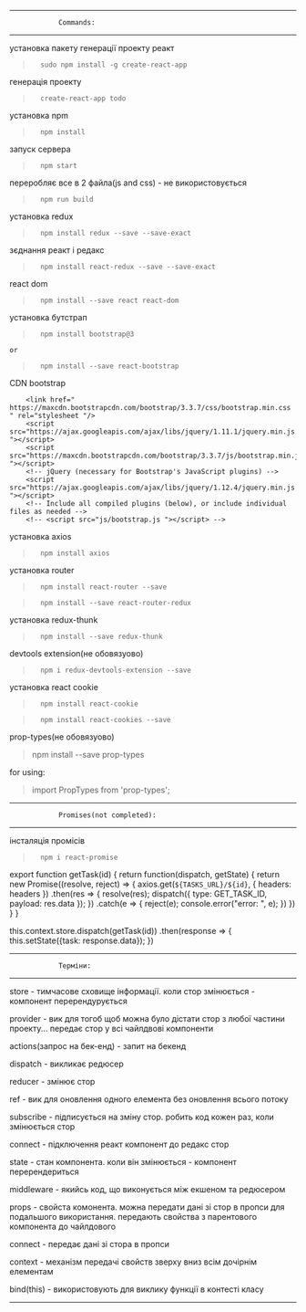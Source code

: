 ------------------------------------------------------------------------------------------------------------------------------

				Commands:

------------------------------------------------------------------------------------------------------------------------------


установка пакету генерації проекту реакт

>		sudo npm install -g create-react-app


генерація проекту

>		create-react-app todo


установка npm

>		npm install


запуск сервера

>		npm start


переробляє все в 2 файла(js and css) - не використовується

>		npm run build


установка redux

>		npm install redux --save --save-exact


зєднання реакт і редакс

>		npm install react-redux --save --save-exact


react dom

>		npm install --save react react-dom


установка бутстрап

>		npm install bootstrap@3

	or

>		npm install --save react-bootstrap


CDN bootstrap

		<link href=" https://maxcdn.bootstrapcdn.com/bootstrap/3.3.7/css/bootstrap.min.css " rel="stylesheet "/>
		<script src="https://ajax.googleapis.com/ajax/libs/jquery/1.11.1/jquery.min.js "></script>
		<script src="https://maxcdn.bootstrapcdn.com/bootstrap/3.3.7/js/bootstrap.min.js "></script>
		<!-- jQuery (necessary for Bootstrap's JavaScript plugins) -->
		<script src="https://ajax.googleapis.com/ajax/libs/jquery/1.12.4/jquery.min.js "></script>
		<!-- Include all compiled plugins (below), or include individual files as needed -->
		<!-- <script src="js/bootstrap.js "></script> -->


установка axios

>		npm install axios


установка router

>		npm install react-router --save

>		npm install --save react-router-redux


установка redux-thunk

>		npm install --save redux-thunk


devtools extension(не обовязуово)

>		npm i redux-devtools-extension --save


установка react cookie

>		npm install react-cookie

>		npm install react-cookies --save


prop-types(не обовязуово)

>   npm install --save prop-types

for using:

>   import PropTypes from 'prop-types';


------------------------------------------------------------------------------------------------------------------------------

				Promises(not completed):

------------------------------------------------------------------------------------------------------------------------------


інсталяція промісів

>		npm i react-promise


export function getTask(id) {
  return function(dispatch, getState) {
    return new Promise((resolve, reject) => {
      axios.get(`${TASKS_URL}/${id}`, { headers: headers })
        .then(res => {
          resolve(res);
          dispatch({ type: GET_TASK_ID, payload: res.data });
        })
        .catch(e => {
          reject(e);
          console.error("error: ", e);
        })
    })
  }
}


this.context.store.dispatch(getTask(id))
  .then(response => {
    this.setState({task: response.data});
  })


------------------------------------------------------------------------------------------------------------------------------

				Терміни:

------------------------------------------------------------------------------------------------------------------------------


store		-		тимчасове сховище інформації. коли стор змінюється - компонент перерендурується

provider		-		вик для тогоб щоб можна було дістати стор з любої частини проекту...	передає стор у всі чайлдвові компоненти

actions(запрос на бек-енд)		-		запит на бекенд

dispatch		-		викликає редюсер

reduсer		-		змінює стор

ref		-		вик для оновлення одного елемента без оновлення всього потоку

subscribe		-		підписується на зміну стор. робить код кожен раз, коли змінюється стор

connect		-		підключення реакт компонент до редакс стор

state		-		стан компонента. коли він змінюється - компонент перерендериться

middleware		-		якийсь код, що виконується між екшеном та редюсером

props		-		свойста комонента. можна передати дані зі стор в пропси для подальшого використання. передають свойства з парентового
компонента до чайлдового

connect 	- 	передає дані зі стора в пропси

context   -   механізм передачі свойств зверху вниз всім дочірнім елементам

bind(this)   -   використовують для виклику функції в контесті класу


------------------------------------------------------------------------------------------------------------------------------